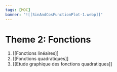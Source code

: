```yaml
---
tags: [MOC] 
banner: "![[SinAndCosFunctionPlot-1.webp]]"
---
```

# Theme 2: Fonctions
1. [[Fonctions linéaires]]
2. [[Fonctions quadratiques]]
3. [[Etude graphique des fonctions quadratiques]]